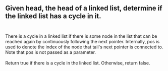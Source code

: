 ## Given head, the head of a linked list, determine if the linked list has a cycle in it. <br> <br> 
There is a cycle in a linked list if there is some node in the list that can be reached again by continuously following the next pointer. Internally, pos is used to denote the index of the node that tail's next pointer is connected to. Note that pos is not passed as a parameter. <br> <br> 
Return true if there is a cycle in the linked list. Otherwise, return false. <br> 
